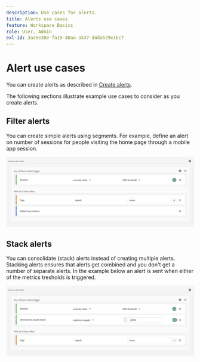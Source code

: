 ```yaml
---
description: Use cases for alerts.
title: Alerts use cases
feature: Workspace Basics
role: User, Admin
exl-id: 3aa5e38e-fa19-40aa-a537-d4da529e1bc7
---
```

# Alert use cases

You can create alerts as described in [Create alerts](/help/components/c-intelligent-alerts/alert-builder.md). 

The following sections illustrate example use cases to consider as you create alerts.

## Filter alerts

You can create simple alerts  using segments. For example, define an alert on number of sessions for people visiting the home page through a mobile app session.


![](assets/alerts-example1.png)



## Stack alerts

You can consolidate (stack) alerts instead of creating multiple alerts. Stacking alerts ensures that alerts get combined and you don't get a number of separate alerts. In the example below an alert is sent when either of the metrics tresholds is triggered.

![](assets/alerts-example2.png)
